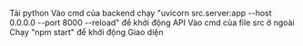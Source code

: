 Tải python
Vào cmd của backend chạy "uvicorn src.server:app --host 0.0.0.0 --port 8000 --reload" để khởi động API
Vào cmd của file src ở ngoài Chạy "npm start" để khởi động Giao diện


